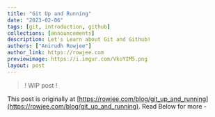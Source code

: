 ```yaml
---
title: "Git Up and Running"
date: "2023-02-06"
tags: [git, introduction, github]
collections: [announcements]
description: Let's Learn about Git and Github!
authors: ["Anirudh Rowjee"]
author_link: https://rowjee.com
previewimage: https://i.imgur.com/VkoYIM5.png
layout: post
---
```


> ! WIP post !

This post is originally at [https://rowjee.com/blog/git_up_and_running](https://rowjee.com/blog/git_up_and_running). Read Below for more -
